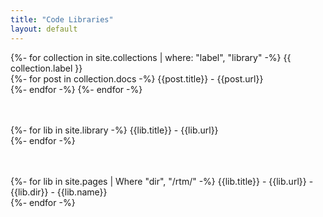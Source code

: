 ```yaml
---
title: "Code Libraries"
layout: default
---
```


{%- for collection in site.collections | where: "label", "library" -%}
    {{ collection.label }}<br />
    {%- for post in collection.docs -%}
        {{post.title}} - {{post.url}}<br />
    {%- endfor -%}
{%- endfor -%}
<br />
<br />
<br />

{%- for lib in site.library -%}
    {{lib.title}} - {{lib.url}}<br />
{%- endfor -%}
<br />
<br />
<br />

{%- for lib in site.pages | Where "dir", "/rtm/" -%}
    {{lib.title}} - {{lib.url}} - {{lib.dir}} - {{lib.name}}<br />
{%- endfor -%}
